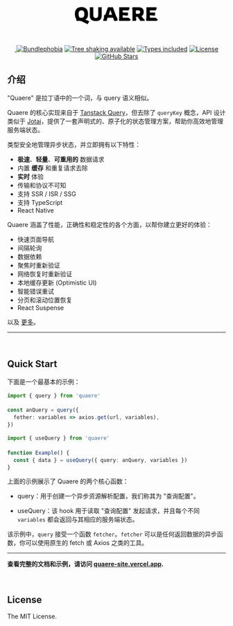 <br>
<br>

<p align="center">
  <a aria-label="NPM version" href="https://quaere-site.vercel.app">
    <img alt="" src="https://raw.githubusercontent.com/liaoliao666/quaere-site/main/assets/logo.svg" height="40">
  </a>
</p>

<br>

<p align="center">
  <a aria-label="NPM version" href="https://www.npmjs.com/package/quaere">
    <img alt="" src="https://badgen.net/npm/v/quaere">
  </a>
  <a href="https://bundlephobia.com/package/quaere@latest" target="\_parent"><img src="https://badgen.net/bundlephobia/minzip/quaere" alt="Bundlephobia"></a>
  <a href="https://bundlephobia.com/package/quaere@latest" target="\_parent"><img src="https://badgen.net/bundlephobia/tree-shaking/quaere" alt="Tree shaking available"></a>
  <a href="https://github.com/HuolalaTech/quaere"><img src="https://badgen.net/npm/types/quaere" alt="Types included" target="\_parent"></a>
  <a href="https://github.com/HuolalaTech/quaere/blob/main/LICENSE"><img src="https://badgen.net/npm/license/quaere" alt="License" target="\_parent"></a>
  <a href="https://github.com/HuolalaTech/quaere"><img src="https://img.shields.io/github/stars/HuolalaTech/quaere.svg?style=social&amp;label=Star" alt="GitHub Stars" target="\_parent"></a>
</p>

## 介绍

"Quaere" 是拉丁语中的一个词，与 query 语义相似。

Quaere 的核心实现来自于 [Tanstack Query](https://github.com/tanstack/query)，但去除了 `queryKey` 概念，API 设计类似于 [Jotai](https://github.com/pmndrs/jotai)，提供了一套声明式的、原子化的状态管理方案，帮助你高效地管理服务端状态。

类型安全地管理异步状态，并立即拥有以下特性：

- **极速**、**轻量**、**可重用的** 数据请求
- 内置 **缓存** 和重复请求去除
- **实时** 体验
- 传输和协议不可知
- 支持 SSR / ISR / SSG
- 支持 TypeScript
- React Native

Quaere 涵盖了性能，正确性和稳定性的各个方面，以帮你建立更好的体验：

- 快速页面导航
- 间隔轮询
- 数据依赖
- 聚焦时重新验证
- 网络恢复时重新验证
- 本地缓存更新 (Optimistic UI)
- 智能错误重试
- 分页和滚动位置恢复
- React Suspense

以及 [更多](https://quaere-site.vercel.app/docs/getting-started)。

---

<br/>

## Quick Start

下面是一个最基本的示例：

```ts
import { query } from 'quaere'

const anQuery = query({
  fether: variables => axios.get(url, variables),
})
```

```ts
import { useQuery } from 'quaere'

function Example() {
  const { data } = useQuery({ query: anQuery, variables })
}
```

上面的示例展示了 Quaere 的两个核心函数：

- query：用于创建一个异步资源解析配置，我们称其为 "查询配置"。

- useQuery：该 hook 用于读取 "查询配置" 发起请求，并且每个不同 `variables` 都会返回与其相应的服务端状态。

该示例中，`query` 接受一个函数 `fetcher`。`fetcher` 可以是任何返回数据的异步函数，你可以使用原生的 fetch 或 Axios 之类的工具。

---

**查看完整的文档和示例，请访问 [quaere-site.vercel.app](https://quaere-site.vercel.app).**

<br/>

## License

The MIT License.
